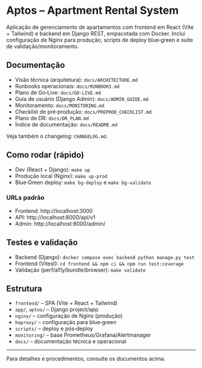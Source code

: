 # Aptos – Apartment Rental System

Aplicação de gerenciamento de apartamentos com frontend em React (Vite + Tailwind) e backend em Django REST, empacotada com Docker. Inclui configuração de Nginx para produção, scripts de deploy blue‑green e suíte de validação/monitoramento.

## Documentação
- Visão técnica (arquitetura): `docs/ARCHITECTURE.md`
- Runbooks operacionais: `docs/RUNBOOKS.md`
- Plano de Go‑Live: `docs/GO-LIVE.md`
- Guia de usuário (Django Admin): `docs/ADMIN_GUIDE.md`
- Monitoramento: `docs/MONITORING.md`
- Checklist de pré‑produção: `docs/PREPROD_CHECKLIST.md`
- Plano de DR: `docs/DR_PLAN.md`
- Índice de documentação: `docs/README.md`

Veja também o changelog: `CHANGELOG.md`.

## Como rodar (rápido)
- Dev (React + Django): `make up`
- Produção local (Nginx): `make up-prod`
- Blue‑Green deploy: `make bg-deploy` e `make bg-validate`

### URLs padrão
- Frontend: http://localhost:3000
- API: http://localhost:8000/api/v1
- Admin: http://localhost:8000/admin/

## Testes e validação
- Backend (Django): `docker compose exec backend python manage.py test`
- Frontend (Vitest): `cd frontend && npm ci && npm run test:coverage`
- Validação (perf/a11y/bundle/browser): `make validate`

## Estrutura
- `frontend/` – SPA (Vite + React + Tailwind)
- `app/`, `aptos/` – Django project/app
- `nginx/` – configuração de Nginx (produção)
- `haproxy/` – configuração para blue‑green
- `scripts/` – deploy e pós‑deploy
- `monitoring/` – base Prometheus/Grafana/Alertmanager
- `docs/` – documentação técnica e operacional

---

Para detalhes e procedimentos, consulte os documentos acima.

